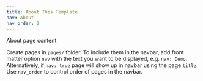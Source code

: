 ```yaml
---
title: About This Template
nav: About
nav_order: 2
---
```


About page content

Create pages in `pages/` folder. 
To include them in the navbar, add front matter option `nav` with the text you want to be displayed, e.g. `nav: Demo`.
Alternatively, if `nav: true` page will show up in navbar using the page `title`.
Use `nav_order` to control order of pages in the navbar.
